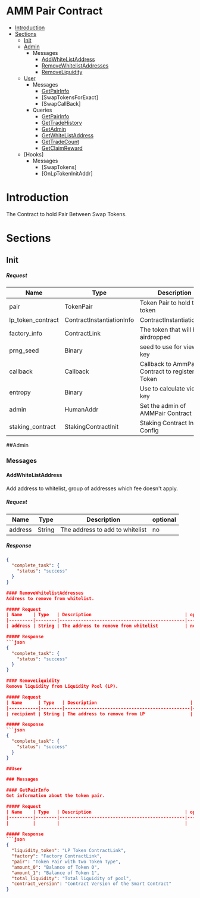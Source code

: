 # AMM Pair Contract
* [Introduction](#Introduction)
* [Sections](#Sections)
    * [Init](#Init)
    * [Admin](#Admin)
        * Messages
            * [AddWhiteListAddress](#AddWhiteListAddress)
            * [RemoveWhitelistAddresses](#RemoveWhitelistAddresses)    
            * [RemoveLiquidity](#RemoveLiquidity)                     
    * [User](#User)
        * Messages
            * [GetPairInfo](#GetPairInfo)
            * [SwapTokensForExact]
            * [SwapCallBack]
        * Queries
            * [GetPairInfo](#GetPairInfo)
            * [GetTradeHistory](#GetTradeHistory)   
            * [GetAdmin](#GetAdmin)  
            * [GetWhiteListAddress](#GetWhiteListAddress)  
            * [GetTradeCount](#GetTradeCount)  
            * [GetClaimReward](#GetClaimReward)                          
    * [Hooks]
        * Messages
            * [SwapTokens]
            * [OnLpTokenInitAddr]

# Introduction
The Contract to hold Pair Between Swap Tokens.

# Sections

## Init
##### Request
| Name              | Type                             | Description                                                                | optional |
|-------------------|----------------------------------|----------------------------------------------------------------------------|----------|
| pair              | TokenPair                        | Token Pair to hold two token                                               | no       |
| lp_token_contract | ContractInstantiationInfo        | ContractInstantiationInfo                                                  | no       |
| factory_info      | ContractLink                     | The token that will be airdropped                                          | no       |
| prng_seed         | Binary                           | seed to use for viewing key                                                | no       |
| callback          | Callback                         | Callback to AmmPair Contract to register LP Token                          | yes      |
| entropy           | Binary                           | Use to calculate viewing key                                               | no       |
| admin             | HumanAddr                        | Set the admin of AMMPair Contract                                          | yes      |
| staking_contract  | StakingContractInit              | Staking Contract Init Config                                               | yes      |


##Admin

### Messages

#### AddWhiteListAddress
Add address to whitelist, group of addresses which fee doesn't apply.

##### Request
| Name    | Type   | Description                                   | optional |
|---------|--------|-----------------------------------------------|----------|
| address | String | The address to add to whitelist               | no       |

##### Response
```json
{
  "complete_task": {
    "status": "success"
  }
}

#### RemoveWhitelistAddresses
Address to remove from whitelist.

##### Request
| Name    | Type   | Description                                   | optional |
|---------|--------|-----------------------------------------------|----------|
| address | String | The address to remove from whitelist          | no       |

##### Response
```json
{
  "complete_task": {
    "status": "success"
  }
}

#### RemoveLiquidity
Remove liquidity from Liquidity Pool (LP).

##### Request
| Name      | Type   | Description                                   | optional |
|-----------|--------|-----------------------------------------------|----------|
| recipient | String | The address to remove from LP                 | no       |

##### Response
```json
{
  "complete_task": {
    "status": "success"
  }
}

##User

### Messages

#### GetPairInfo
Get information about the token pair.

##### Request
| Name    | Type   | Description                                   | optional |
|---------|--------|-----------------------------------------------|----------|
|         |        |                                               |          |

##### Response
```json
{
  "liquidity_token": "LP Token ContractLink",
  "factory": "Factory ContractLink",
  "pair": "Token Pair with two Token Type",
  "amount_0": "Balance of Token 0",
  "amount_1": "Balance of Token 1",
  "total_liquidity": "Total liquidity of pool",
  "contract_version": "Contract Version of the Smart Contract"
}


